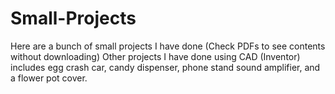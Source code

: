 # Small-Projects
Here are a bunch of small projects I have done
(Check PDFs to see contents without downloading)
Other projects I have done using CAD (Inventor) includes egg crash car, candy dispenser, phone stand sound amplifier, and a flower pot cover.
